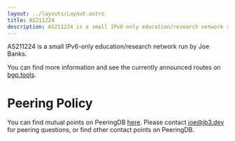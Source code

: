 ```yaml
---
layout: ../layouts/Layout.astro
title: AS211224
description: AS211224 is a small IPv6-only education/research network run by Joe Banks.
---
```


AS211224 is a small IPv6-only education/research network run by Joe Banks.

You can find more information and see the currently announced routes on [bgp.tools](https://bgp.tools/AS211224).

# Peering Policy

You can find mutual points on PeeringDB [here](https://www.peeringdb.com/net/27107). Please contact [joe@jb3.dev](mailto:joe@jb3.dev) for peering questions, or find other contact points on PeeringDB.

